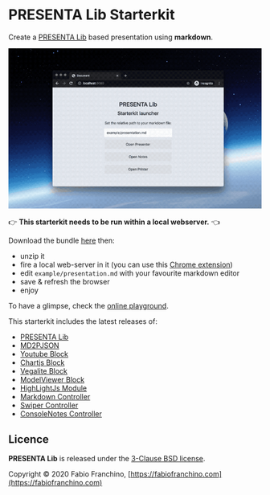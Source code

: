 # PRESENTA Lib Starterkit

Create a [PRESENTA Lib](https://lib.presenta.cc/) based presentation using **markdown**. 

![](cover.gif)

👉 **This starterkit needs to be run within a local webserver.** 👈

Download the bundle [here](https://github.com/presenta-software/presenta-lib-starterkit/archive/master.zip) then:

- unzip it
- fire a local web-server in it (you can use this [Chrome extension](https://chrome.google.com/webstore/detail/web-server-for-chrome/ofhbbkphhbklhfoeikjpcbhemlocgigb))
- edit `example/presentation.md` with your favourite markdown editor
- save & refresh the browser
- enjoy

To have a glimpse, check the [online playground](https://play.presenta.cc).

This starterkit includes the latest releases of:

- [PRESENTA Lib](https://github.com/presenta-software/presenta-lib)
- [MD2PJSON](https://github.com/presenta-software/md2pjson)
- [Youtube Block](https://github.com/presenta-software/presenta-block-youtube)
- [Chartjs Block](https://github.com/presenta-software/presenta-block-chartjs)
- [Vegalite Block](https://github.com/presenta-software/presenta-block-vegalite)
- [ModelViewer Block](https://github.com/presenta-software/presenta-block-modelviewer)
- [HighLightJs Module](https://github.com/presenta-software/presenta-module-highlightjs)
- [Markdown Controller](https://github.com/presenta-software/presenta-controller-markdown)
- [Swiper Controller](https://github.com/presenta-software/presenta-controller-swiper)
- [ConsoleNotes Controller](https://github.com/presenta-software/presenta-controller-console-notes)



## Licence

**PRESENTA Lib** is released under the [3-Clause BSD license](LICENSE).

Copyright © 2020 Fabio Franchino, [https://fabiofranchino.com](https://fabiofranchino.com)